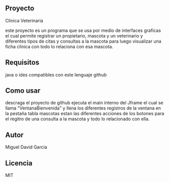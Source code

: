 ## Proyecto

Clinica Veterinaria 

este proyecto es un programa que se usa por medio de interfaces graficas el cual permite registrar un propietario, mascota y un veterinario y diferentes tipos de citas y consultas a la mascota
para luego visualizar una ficha clinica con todo lo relaciona con esa mascota.

## Requisitos

java o ides compatibles con este lenguaje
github

## Como usar

descraga el proyecto de github ejecuta el main interno del Jframe el cual se llama "VentanaBienvenida" y llena los diferentes registros de la ventana en la pestaña tabla mascotas
estan las diferentes acciones de los botones para el regitro de una consulta a la mascota y todo lo relacionado con ella.

## Autor 
Miguel David Garcia

## Licencia

MIT
